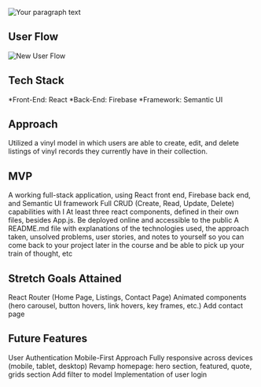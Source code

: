 ![Your paragraph text](https://user-images.githubusercontent.com/98721957/211424390-5e7e4696-5684-41cb-85ff-3894f52be083.png)


## User Flow
![New User Flow](https://user-images.githubusercontent.com/98721957/211424299-73c71aae-a9d7-4352-9bc8-22420fc3f376.svg)

## Tech Stack
*Front-End: React
*Back-End: Firebase
*Framework: Semantic UI


## Approach
Utilized a vinyl model in which users are able to create, edit, and delete listings of vinyl records they currently have in their collection.

## MVP
A working full-stack application, using React front end, Firebase back end, and Semantic UI framework
Full CRUD (Create, Read, Update, Delete) capabilities with I
At least three react components, defined in their own files, besides App.js.
Be deployed online and accessible to the public
A README.md file with explanations of the technologies used, the approach taken, unsolved problems, user stories, and notes to yourself so you can come back to your project later in the course and be able to pick up your train of thought, etc

## Stretch Goals Attained
React Router (Home Page, Listings, Contact Page)
Animated components (hero carousel, button hovers, link hovers, key frames, etc.)
Add contact page


## Future Features
User Authentication 
Mobile-First Approach
Fully responsive across devices (mobile, tablet, desktop)
Revamp homepage: hero section, featured, quote, grids section
Add filter to model
Implementation of user login



